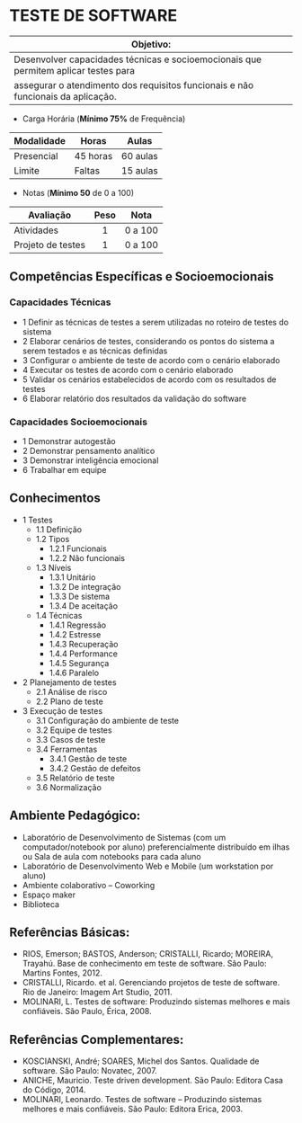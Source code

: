#  TESTE DE SOFTWARE

|Objetivo:|
|-|
|Desenvolver capacidades técnicas e socioemocionais que permitem aplicar testes para 
assegurar o atendimento dos requisitos funcionais e não funcionais da aplicação.|

- Carga Horária (**Mínimo 75%** de Frequência)

|Modalidade|Horas|Aulas|
|-|-|-|
|Presencial|45 horas|60 aulas|
|Limite|Faltas|15 aulas|

- Notas (**Mínimo 50** de 0 a 100)

|Avaliação|Peso|Nota|
|-|:-:|:-:|
|Atividades|1|0 a 100|
|Projeto de testes|1|0 a 100|

## Competências Específicas e Socioemocionais

### Capacidades Técnicas
- 1 Definir as técnicas de testes a serem utilizadas no roteiro de testes do sistema  
- 2 Elaborar cenários de testes, considerando os pontos do sistema a serem testados e as técnicas definidas  
- 3 Configurar o ambiente de teste de acordo com o cenário elaborado  
- 4 Executar os testes de acordo com o cenário elaborado  
- 5 Validar os cenários estabelecidos de acordo com os resultados de testes   
- 6 Elaborar relatório dos resultados da validação do software   

### Capacidades Socioemocionais
- 1 Demonstrar autogestão
- 2 Demonstrar pensamento analítico
- 3 Demonstrar inteligência emocional
- 6 Trabalhar em equipe 

## Conhecimentos
- 1 Testes  
  - 1.1 Definição  
  - 1.2 Tipos  
    - 1.2.1 Funcionais  
    - 1.2.2 Não funcionais  
  - 1.3 Níveis  
    - 1.3.1 Unitário  
    - 1.3.2 De integração  
    - 1.3.3 De sistema  
    - 1.3.4 De aceitação  
  - 1.4 Técnicas  
    - 1.4.1 Regressão  
    - 1.4.2 Estresse  
    - 1.4.3 Recuperação  
    - 1.4.4 Performance  
    - 1.4.5 Segurança  
    - 1.4.6 Paralelo  
- 2 Planejamento de testes  
  - 2.1 Análise de risco  
  - 2.2 Plano de teste  
- 3 Execução de testes 
  - 3.1 Configuração do ambiente de teste  
  - 3.2 Equipe de testes  
  - 3.3 Casos de teste  
  - 3.4 Ferramentas  
    - 3.4.1 Gestão de teste  
    - 3.4.2 Gestão de defeitos  
  - 3.5 Relatório de teste  
  - 3.6 Normalização

## Ambiente Pedagógico:
- Laboratório de Desenvolvimento de Sistemas (com um computador/notebook por aluno) preferencialmente distribuído em ilhas ou Sala de aula com notebooks para cada aluno
- Laboratório de Desenvolvimento Web e Mobile (um workstation por aluno)
- Ambiente colaborativo – Coworking
- Espaço maker
- Biblioteca
## Referências Básicas:
- RIOS, Emerson; BASTOS, Anderson; CRISTALLI, Ricardo; MOREIRA, Trayahú. Base de conhecimento em teste de software. São Paulo: Martins Fontes, 2012.  
- CRISTALLI, Ricardo. et al. Gerenciando projetos de teste de software. Rio de Janeiro: Imagem Art Studio, 2011.  
- MOLINARI, L. Testes de software: Produzindo sistemas melhores e mais confiáveis. São Paulo, Érica, 2008. 
## Referências Complementares:
- KOSCIANSKI, André; SOARES, Michel dos Santos. Qualidade de software. São Paulo: Novatec, 2007.
- ANICHE, Mauricio. Teste driven development. São Paulo: Editora Casa do Código, 2014.
- MOLINARI, Leonardo. Testes de software – Produzindo sistemas melhores e mais confiáveis. São Paulo: Editora Erica, 2003. 
